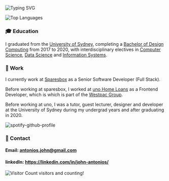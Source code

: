 ![Typing SVG](https://readme-typing-svg.herokuapp.com?font=Comic+Sans+MS&size=32&multiline=true&width=800&height=130&lines=Hi+there%2C+I'm+John+%F0%9F%98%84;I+have+something+important+to+tell+you...;Comic+Sans+is+the+best+font+%F0%9F%98%8E)

![Top Languages](https://github-readme-stats.vercel.app/api/top-langs/?username=JohnAntonios&theme=tokyonight&hide=html,css,scss&layout=compact&custom_title=I%20speak%20in&card_width=800&langs_count=10&hide_border=true)

### 🎓 Education  
I graduated from the [University of Sydney](https://www.sydney.edu.au/), completing a [Bachelor of Design Computing](https://www.sydney.edu.au/courses/courses/uc/bachelor-of-design-computing.html) from 2017 to 2020, with interdisciplinary electives in [Computer Science](https://www.sydney.edu.au/courses/subject-areas/major/computer-science3.html), [Data Science](https://www.sydney.edu.au/courses/subject-areas/major/data-science.html) and [Information Systems](https://www.sydney.edu.au/courses/subject-areas/major/information-systems2.html).

### 💼 Work 

I currently work at [Sparesbox](https://www.sparesbox.com.au/) as a Senior Software Developer (Full Stack). 

Before working at sparesbox, I worked at [uno Home Loans](https://unohomeloans.com.au) as a Frontend Developer, which is which is part of the [Westpac Group](https://www.westpac.com.au/about-westpac/westpac-group/). 

Before working at uno, I was a tutor, guest lecturer, designer and developer at the University of Sydney during my undergrad years and after graduating in 2020.

![spotify-github-profile](https://spotify-github-profile.vercel.app/api/view?uid=3ov25egwp5ye51ffcadi9zqol&cover_image=true&theme=default)

### 📲 Contact 
#### Email: antonios.john@gmail.com
#### linkedIn: https://linkedin.com/in/john-antonios/

![Visitor Count](https://profile-counter.glitch.me/JohnAntonios/count.svg) visitors and counting!
